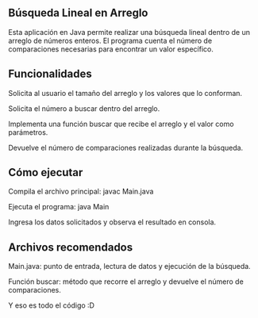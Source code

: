 ## Búsqueda Lineal en Arreglo

Esta aplicación en Java permite realizar una búsqueda lineal dentro de un arreglo de números enteros. El programa cuenta el número de comparaciones necesarias para encontrar un valor específico.

## Funcionalidades

Solicita al usuario el tamaño del arreglo y los valores que lo conforman.

Solicita el número a buscar dentro del arreglo.

Implementa una función buscar que recibe el arreglo y el valor como parámetros.

Devuelve el número de comparaciones realizadas durante la búsqueda.

## Cómo ejecutar

Compila el archivo principal:
javac Main.java

Ejecuta el programa:
java Main

Ingresa los datos solicitados y observa el resultado en consola.

## Archivos recomendados

Main.java: punto de entrada, lectura de datos y ejecución de la búsqueda.

Función buscar: método que recorre el arreglo y devuelve el número de comparaciones.

Y eso es todo el código :D